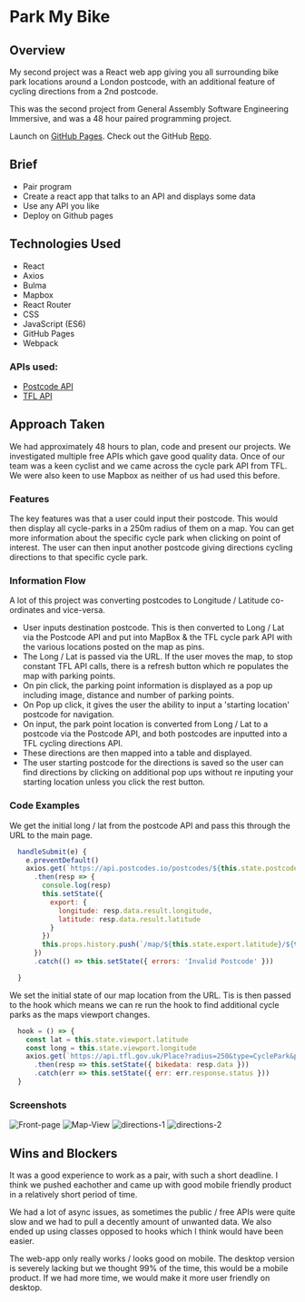 # Park My Bike

## Overview

My second project was a React web app giving you all surrounding bike park locations around a London postcode, with an additional feature of cycling directions from a 2nd postcode.

This was the second project from General Assembly Software Engineering Immersive, and was a 48 hour paired programming project.

Launch on [GitHub Pages](https://jonnysfarmer.github.io/park-my-bike/).  Check out the GitHub [Repo](https://github.com/jonnysfarmer/park-my-bike).

## Brief

- Pair program
- Create a react app that talks to an API and displays some data
- Use any API you like
- Deploy on Github pages

## Technologies Used
 - React
 - Axios
 - Bulma
 - Mapbox
 - React Router
 - CSS
 - JavaScript (ES6)
 - GitHub Pages
 - Webpack

### APIs used:
- [Postcode API](https://postcodes.io/)
- [TFL API](https://api.tfl.gov.uk/)

## Approach Taken

We had approximately 48 hours to plan, code and present our projects.  We investigated multiple free APIs which gave good quality data.  Once of our team was a keen cyclist and we came across the cycle park API from TFL.  We were also keen to use Mapbox as neither of us had used this before.

### Features
The key features was that a user could input their postcode.  This would then display all cycle-parks in a 250m radius of them on a map.  You can get more information about the specific cycle park when clicking on point of interest.  The user can then input another postcode giving directions cycling directions to that specific cycle park.

### Information Flow

A lot of this project was converting postcodes to Longitude / Latitude co-ordinates and vice-versa.  

 - User inputs destination postcode.  This is then converted to Long / Lat via the Postcode API and put into MapBox & the TFL cycle park API with the various locations posted on the map as pins.
 - The Long / Lat is passed via the URL.  If the user moves the map, to stop constant TFL API calls, there is a refresh button which re populates the map with parking points.
 - On pin click, the parking point information is displayed as a pop up including image, distance and number of parking points.
 - On Pop up click, it gives the user the ability to input a 'starting location' postcode for navigation.
 - On input, the park point location is converted from Long / Lat to a postcode via the Postcode API, and both postcodes are inputted into a TFL cycling directions API.
 - These directions are then mapped into a table and displayed.
 - The user starting postcode for the directions is saved so the user can find directions by clicking on additional pop ups without re inputing your starting location unless you click the rest button.

### Code Examples

We get the initial long / lat from the postcode API and pass this through the URL to the main page.

```javascript
  handleSubmit(e) {
    e.preventDefault()
    axios.get(`https://api.postcodes.io/postcodes/${this.state.postcode}`)
      .then(resp => {
        console.log(resp)
        this.setState({
          export: {
            longitude: resp.data.result.longitude,
            latitude: resp.data.result.latitude
          }
        })
        this.props.history.push(`/map/${this.state.export.latitude}/${this.state.export.longitude}`)
      })
      .catch(() => this.setState({ errors: 'Invalid Postcode' }))

  }
```

We set the initial state of our map location from the URL.  Tis is then passed to the hook which means we can re run the hook to find additional cycle parks as the maps viewport changes.

```javascript
  hook = () => {
    const lat = this.state.viewport.latitude
    const long = this.state.viewport.longitude
    axios.get(`https://api.tfl.gov.uk/Place?radius=250&type=CyclePark&placeGeo.lat=${lat}&placeGeo.lon=${long}`)
      .then(resp => this.setState({ bikedata: resp.data }))
      .catch(err => this.setState({ err: err.response.status }))
  }
```

### Screenshots
 
![Front-page](images/1.png)
![Map-View](images/2.png)
![directions-1](images/3.png)
![directions-2](images/4.png)

## Wins and Blockers

It was a good experience to work as a pair, with such a short deadline.  I think we pushed eachother and came up with good mobile friendly product in a relatively short period of time.

We had a lot of async issues, as sometimes the public / free APIs were quite slow and we had to pull a decently amount of unwanted data.  We also ended up using classes opposed to hooks which I think would have been easier.

The web-app only really works / looks good on mobile.  The desktop version is severely lacking but we thought 99% of the time, this would be a mobile product.  If we had more time, we would make it more user friendly on desktop.

